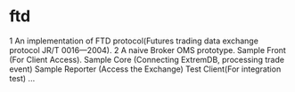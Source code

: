 # ftd
1  An implementation  of FTD protocol(Futures trading data exchange protocol JR/T 0016—2004).
2  A naive  Broker OMS prototype.
    Sample Front  (For Client Access).
    Sample Core (Connecting ExtremDB, processing trade event)
    Sample Reporter (Access the Exchange)
    Test Client(For integration test)
    ...
